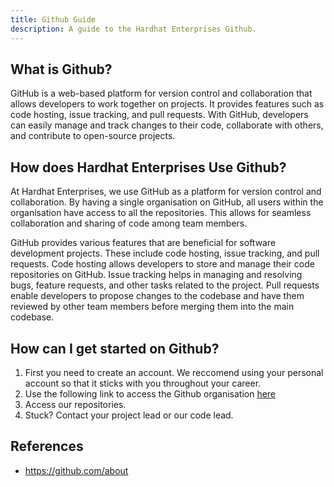```yaml
---
title: Github Guide
description: A guide to the Hardhat Enterprises Github.
---
```


## What is Github?

GitHub is a web-based platform for version control and collaboration that allows developers to work together on projects. It provides features such as code hosting, issue tracking, and pull requests. With GitHub, developers can easily manage and track changes to their code, collaborate with others, and contribute to open-source projects.

## How does Hardhat Enterprises Use Github?

At Hardhat Enterprises, we use GitHub as a platform for version control and collaboration. By having a single organisation on GitHub, all users within the organisation have access to all the repositories. This allows for seamless collaboration and sharing of code among team members.

GitHub provides various features that are beneficial for software development projects. These include code hosting, issue tracking, and pull requests. Code hosting allows developers to store and manage their code repositories on GitHub. Issue tracking helps in managing and resolving bugs, feature requests, and other tasks related to the project. Pull requests enable developers to propose changes to the codebase and have them reviewed by other team members before merging them into the main codebase.

## How can I get started on Github?

1. First you need to create an account. We reccomend using your personal account so that it sticks with you throughout your career.
2. Use the following link to access the Github organisation [here](https://github.com/Hardhat-Enterprises)
3. Access our repositories.
4. Stuck? Contact your project lead or our code lead.

## References
- https://github.com/about